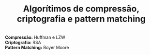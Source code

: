 <h1 align="center"> Algorítimos de compressão, criptografia e pattern matching </h1>
<br><b>Compressão:</b> Huffman e LZW
<br><b>Criptografia:</b> RSA
<br><b>Pattern Matching:</b> Boyer Moore
